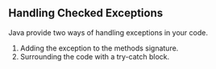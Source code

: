 ## Handling Checked Exceptions
Java provide two ways of handling exceptions in your code.
1. Adding the exception to the methods signature.
2. Surrounding the code with a try-catch block.